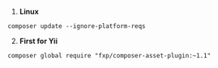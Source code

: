 1. **Linux**
```
composer update --ignore-platform-reqs
```

2. **First for Yii**
```
composer global require "fxp/composer-asset-plugin:~1.1"
```
